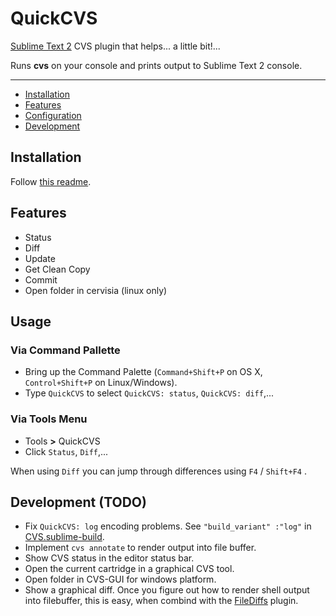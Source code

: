 QuickCVS
=================

[Sublime Text 2](http://www.sublimetext.com/2) CVS plugin that helps... a little bit!...

Runs **cvs** on your console and prints output to Sublime Text 2 console.

---

- [Installation](#installation)
- [Features](#features)
- [Configuration](#configuration)
- [Development](#development)


Installation
------------
Follow [this readme](https://github.com/ePages-rnd/sublimetext-plugins).


Features
--------

* Status
* Diff
* Update
* Get Clean Copy
* Commit
* Open folder in cervisia (linux only)

Usage
-------------
### Via Command Pallette
 * Bring up the Command Palette (`Command+Shift+P` on OS X, `Control+Shift+P` on Linux/Windows).
 * Type `QuickCVS` to select `QuickCVS: status`, `QuickCVS: diff`,...

### Via Tools Menu
 * Tools **>** QuickCVS
 * Click `Status`, `Diff`,...

When using `Diff` you can jump through differences using `F4` / `Shift+F4` .

Development (TODO)
-----------
* Fix `QuickCVS: log` encoding problems. See `"build_variant" :"log"` in [CVS.sublime-build](https://github.com/ePages-rnd/sublimetext-quickcvs/blob/master/CVS.sublime-build).
* Implement `cvs annotate` to render output into file buffer.
* Show CVS status in the editor status bar.
* Open the current cartridge in a graphical CVS tool.
* Open folder in CVS-GUI for windows platform.
* Show a graphical diff. Once you figure out how to render shell output into filebuffer, this is easy, when combind with the [FileDiffs](https://github.com/colinta/SublimeFileDiffs) plugin.
